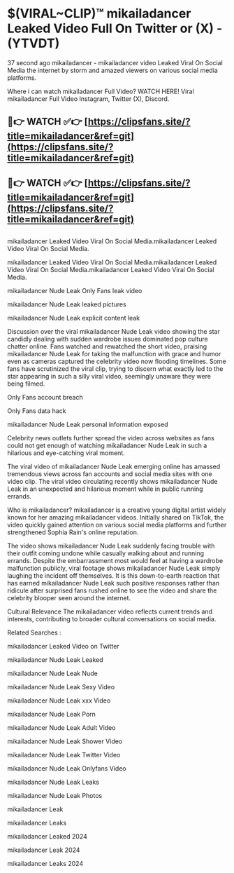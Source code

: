 # $(VIRAL~CLIP)™ mikailadancer Leaked Video Full On Twitter or (X) -(YTVDT)
37 second ago mikailadancer - mikailadancer video Leaked Viral On Social Media the internet by storm and amazed viewers on various social media platforms.

Where i can watch mikailadancer Full Video? WATCH HERE! Viral mikailadancer Full Video Instagram, Twitter (X), Discord.

## 🔴👉 WATCH ✅👉 [https://clipsfans.site/?title=mikailadancer&ref=git](https://clipsfans.site/?title=mikailadancer&ref=git)
## 🔴👉 WATCH ✅👉 [https://clipsfans.site/?title=mikailadancer&ref=git](https://clipsfans.site/?title=mikailadancer&ref=git)
##
mikailadancer Leaked Video Viral On Social Media.mikailadancer Leaked Video Viral On Social Media.

mikailadancer Leaked Video Viral On Social Media.mikailadancer Leaked Video Viral On Social Media.mikailadancer Leaked Video Viral On Social Media.

mikailadancer Nude Leak Only Fans leak video

mikailadancer Nude Leak leaked pictures

mikailadancer Nude Leak explicit content leak

Discussion over the viral mikailadancer Nude Leak video showing the star candidly dealing with sudden wardrobe issues dominated pop culture chatter online. Fans watched and rewatched the short video, praising mikailadancer Nude Leak for taking the malfunction with grace and humor even as cameras captured the celebrity video now flooding timelines. Some fans have scrutinized the viral clip, trying to discern what exactly led to the star appearing in such a silly viral video, seemingly unaware they were being filmed.


Only Fans account breach

Only Fans data hack

mikailadancer Nude Leak personal information exposed

Celebrity news outlets further spread the video across websites as fans could not get enough of watching mikailadancer Nude Leak in such a hilarious and eye-catching viral moment.


The viral video of mikailadancer Nude Leak emerging online has amassed tremendous views across fan accounts and social media sites with one video clip. The viral video circulating recently shows mikailadancer Nude Leak in an unexpected and hilarious moment while in public running errands.


Who is mikailadancer? mikailadancer is a creative young digital artist widely known for her amazing mikailadancer videos. Initially shared on TikTok, the video quickly gained attention on various social media platforms and further strengthened Sophia Rain's online reputation.

The video shows mikailadancer Nude Leak suddenly facing trouble with their outfit coming undone while casually walking about and running errands. Despite the embarrassment most would feel at having a wardrobe malfunction publicly, viral footage shows mikailadancer Nude Leak simply laughing the incident off themselves. It is this down-to-earth reaction that has earned mikailadancer Nude Leak such positive responses rather than ridicule after surprised fans rushed online to see the video and share the celebrity blooper seen around the internet.

Cultural Relevance The mikailadancer video reflects current trends and interests, contributing to broader cultural conversations on social media.

Related Searches :

mikailadancer Leaked Video on Twitter

mikailadancer Nude Leak Leaked

mikailadancer Nude Leak Nude

mikailadancer Nude Leak Sexy Video

mikailadancer Nude Leak xxx Video

mikailadancer Nude Leak Porn

mikailadancer Nude Leak Adult Video

mikailadancer Nude Leak Shower Video

mikailadancer Nude Leak Twitter Video

mikailadancer Nude Leak Onlyfans Video

mikailadancer Nude Leak Leaks

mikailadancer Nude Leak Photos

mikailadancer Leak

mikailadancer Leaks

mikailadancer Leaked 2024

mikailadancer Leak 2024

mikailadancer Leaks 2024
